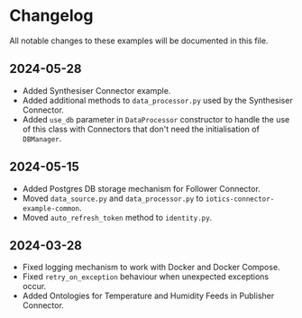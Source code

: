 # Changelog

All notable changes to these examples will be documented in this file.

## 2024-05-28

- Added Synthesiser Connector example.
- Added additional methods to `data_processor.py` used by the Synthesiser Connector.
- Added `use_db` parameter in `DataProcessor` constructor to handle the use of this class with Connectors that don't need the initialisation of `DBManager`.

## 2024-05-15

- Added Postgres DB storage mechanism for Follower Connector.
- Moved `data_source.py` and `data_processor.py` to `iotics-connector-example-common`.
- Moved `auto_refresh_token` method to `identity.py`.

## 2024-03-28

- Fixed logging mechanism to work with Docker and Docker Compose.
- Fixed `retry_on_exception` behaviour when unexpected exceptions occur.
- Added Ontologies for Temperature and Humidity Feeds in Publisher Connector.
